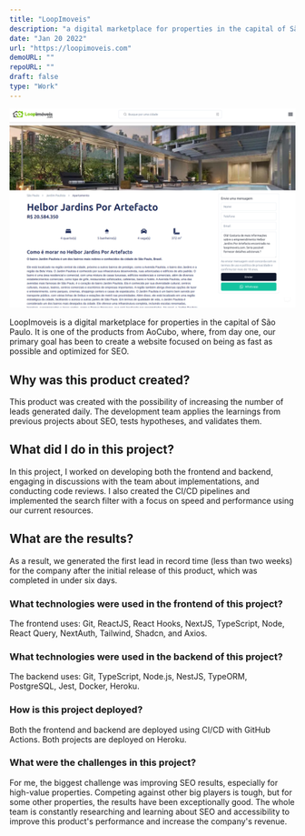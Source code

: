 ```yaml
---
title: "LoopImoveis"
description: "a digital marketplace for properties in the capital of São Paulo"
date: "Jan 20 2022"
url: "https://loopimoveis.com"
demoURL: ""
repoURL: ""
draft: false
type: "Work"
---
```


![Loopimoveis Image](./image.png)

LoopImoveis is a digital marketplace for properties in the capital of São Paulo. It is one of the products from AoCubo, where, from day one, our primary goal has been to create a website focused on being as fast as possible and optimized for SEO.

## Why was this product created?

This product was created with the possibility of increasing the number of leads generated daily. The development team applies the learnings from previous projects about SEO, tests hypotheses, and validates them.

## What did I do in this project?

In this project, I worked on developing both the frontend and backend, engaging in discussions with the team about implementations, and conducting code reviews. I also created the CI/CD pipelines and implemented the search filter with a focus on speed and performance using our current resources.

## What are the results?

As a result, we generated the first lead in record time (less than two weeks) for the company after the initial release of this product, which was completed in under six days.

### What technologies were used in the frontend of this project?

The frontend uses: Git, ReactJS, React Hooks, NextJS, TypeScript, Node, React Query, NextAuth, Tailwind, Shadcn, and Axios.

### What technologies were used in the backend of this project?

The backend uses: Git, TypeScript, Node.js, NestJS, TypeORM, PostgreSQL, Jest, Docker, Heroku.

### How is this project deployed?

Both the frontend and backend are deployed using CI/CD with GitHub Actions. Both projects are deployed on Heroku.

### What were the challenges in this project?

For me, the biggest challenge was improving SEO results, especially for high-value properties. Competing against other big players is tough, but for some other properties, the results have been exceptionally good. The whole team is constantly researching and learning about SEO and accessibility to improve this product's performance and increase the company's revenue.
